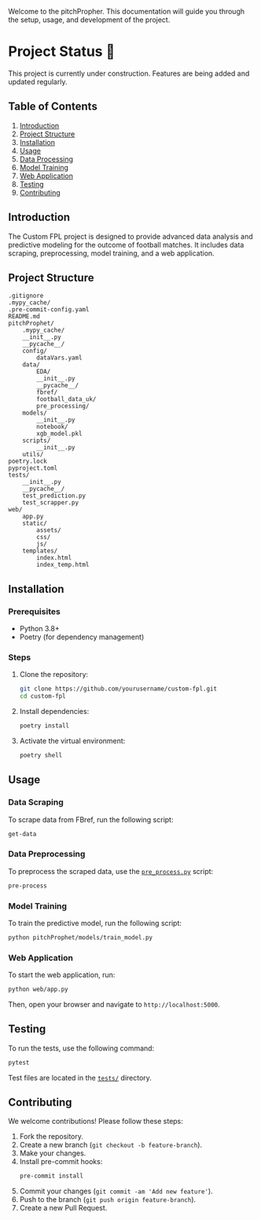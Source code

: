 
Welcome to the pitchPropher. This documentation will guide you through the setup, usage, and development of the project.

# Project Status 🚧
This project is currently under construction. Features are being added and updated regularly. 

## Table of Contents

1. [Introduction](#introduction)
2. [Project Structure](#project-structure)
3. [Installation](#installation)
4. [Usage](#usage)
5. [Data Processing](#data-processing)
8. [Model Training](#model-training)
7. [Web Application](#web-application)
8. [Testing](#testing)
9. [Contributing](#contributing)


## Introduction

The Custom FPL project is designed to provide advanced data analysis and predictive modeling for the outcome of football matches. It includes data scraping, preprocessing, model training, and a web application.

## Project Structure

```
.gitignore
.mypy_cache/
.pre-commit-config.yaml
README.md
pitchProphet/
    .mypy_cache/
    __init__.py
    __pycache__/
    config/
        dataVars.yaml
    data/
        EDA/
        __init__.py
        __pycache__/
        fbref/
        football_data_uk/
        pre_processing/
    models/
        __init__.py
        notebook/
        xgb_model.pkl
    scripts/
        __init__.py
    utils/
poetry.lock
pyproject.toml
tests/
    __init__.py
    __pycache__/
    test_prediction.py
    test_scrapper.py
web/
    app.py
    static/
        assets/
        css/
        js/
    templates/
        index.html
        index_temp.html
```

## Installation

### Prerequisites

- Python 3.8+
- Poetry (for dependency management)

### Steps

1. Clone the repository:
    ```sh
    git clone https://github.com/yourusername/custom-fpl.git
    cd custom-fpl
    ```

2. Install dependencies:
    ```sh
    poetry install
    ```

3. Activate the virtual environment:
    ```sh
    poetry shell
    ```

## Usage

### Data Scraping

To scrape data from FBref, run the following script:
```sh
get-data
```

### Data Preprocessing

To preprocess the scraped data, use the [`pre_process.py`](command:_github.copilot.openRelativePath?%5B%22pitchProphet%2Fdata%2Fpre_processing%2Fpre_process.py%22%5D "pitchProphet/data/pre_processing/pre_process.py") script:
```sh
pre-process
```

### Model Training

To train the predictive model, run the following script:
```sh
python pitchProphet/models/train_model.py
```

### Web Application

To start the web application, run:
```sh
python web/app.py
```
Then, open your browser and navigate to `http://localhost:5000`.


## Testing

To run the tests, use the following command:
```sh
pytest
```
Test files are located in the [`tests/`](command:_github.copilot.openRelativePath?%5B%22tests%2F%22%5D "tests/") directory.

## Contributing

We welcome contributions! Please follow these steps:

1. Fork the repository.
2. Create a new branch (`git checkout -b feature-branch`).
3. Make your changes.
4. Install pre-commit hooks:
    ```sh
    pre-commit install
    ```
5. Commit your changes (`git commit -am 'Add new feature'`).
6. Push to the branch (`git push origin feature-branch`).
7. Create a new Pull Request.